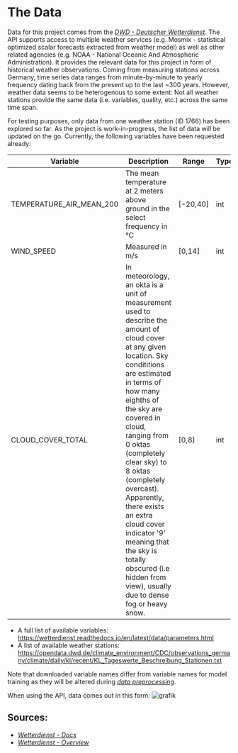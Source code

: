 # The Data

Data for this project comes from the *[DWD - Deutscher Wetterdienst](https://github.com/earthobservations/wetterdienst)*. The API supports access to multiple weather services (e.g. Mosmix - statistical optimized scalar forecasts extracted from weather model) as well as other related agencies (e.g. NOAA - National Oceanic And Atmospheric Administration). It provides the relevant data for this project in form of historical weather observations. Coming from measuring stations across Germany, time series data ranges from minute-by-minute to yearly frequency dating back from the present up to the last ~300 years. However, weather data seems to be heterogenous to some extent: Not all weather stations provide the same data (i.e. variables, quality, etc.) across the same time span.

For testing purposes, only data from one weather station (ID 1766) has been explored so far. As the project is work-in-progress, the list of data will be updated on the go. Currently, the following variables have been 
requested already:

<!---
TABLE for variable description
- made and copied with https://www.tablesgenerator.com/markdown_tables#     
    -->
| Variable | Description | Range | Type |
|---|---|---|---|
| TEMPERATURE_AIR_MEAN_200 | The mean temperature at 2 meters above ground in the select frequency in °C | [-20,40] | int |
| WIND_SPEED | Measured in m/s | [0,14] | int |
| CLOUD_COVER_TOTAL | In meteorology, an okta is a unit of measurement used to describe the amount of cloud cover at any given location. Sky condititions are estimated in terms of how many eighths of the sky are covered in cloud, ranging from 0 oktas (completely clear sky) to 8 oktas (completely overcast). Apparently, there exists an extra cloud cover indicator '9' meaning that the sky is totally obscured (i.e  hidden from view), usually due to dense fog or heavy snow. | [0,8] | int |

- A full list of available variables: https://wetterdienst.readthedocs.io/en/latest/data/parameters.html
- A list of available weather stations: https://opendata.dwd.de/climate_environment/CDC/observations_germany/climate/daily/kl/recent/KL_Tageswerte_Beschreibung_Stationen.txt 

Note that downloaded variable names differ from variable names for model training as they
will be altered during *[data preprocessing](https://github.com/Vinnie117/ML-for-Weather/blob/main/Docs/preprocessing.md)*.

When using the API, data comes out in this form:
![grafik](https://user-images.githubusercontent.com/52510339/175810749-8c117922-5f34-4c24-943a-e82e794f6311.png)




## Sources:
- *[Wetterdienst - Docs](https://wetterdienst.readthedocs.io/en/latest/index.html)*
- *[Wetterdienst - Overview](https://www.dwd.de/EN/ourservices/cdc/cdc_ueberblick-klimadaten_en.html)*

